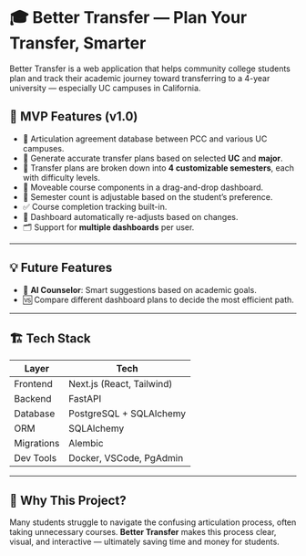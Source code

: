 # 🎓 Better Transfer — Plan Your Transfer, Smarter

Better Transfer is a web application that helps community college students plan and track their academic journey toward transferring to a 4-year university — especially UC campuses in California.

## 🚀 MVP Features (v1.0)

- 🔗 Articulation agreement database between PCC and various UC campuses.
- 📘 Generate accurate transfer plans based on selected **UC** and **major**.
- 📆 Transfer plans are broken down into **4 customizable semesters**, each with difficulty levels.
- 🔄 Moveable course components in a drag-and-drop dashboard.
- 🧮 Semester count is adjustable based on the student’s preference.
- ✅ Course completion tracking built-in.
- 🧠 Dashboard automatically re-adjusts based on changes.
- 🗂️ Support for **multiple dashboards** per user.

---

## 💡 Future Features

- 🤖 **AI Counselor**: Smart suggestions based on academic goals.
- 🆚 Compare different dashboard plans to decide the most efficient path.

---

## 🏗️ Tech Stack

| Layer            | Tech                     |
|------------------|--------------------------|
| Frontend         | Next.js (React, Tailwind)|
| Backend          | FastAPI                  |
| Database         | PostgreSQL + SQLAlchemy  |
| ORM              | SQLAlchemy               |
| Migrations       | Alembic                  |
| Dev Tools        | Docker, VSCode, PgAdmin  |

---

## 🧠 Why This Project?

Many students struggle to navigate the confusing articulation process, often taking unnecessary courses. **Better Transfer** makes this process clear, visual, and interactive — ultimately saving time and money for students.

